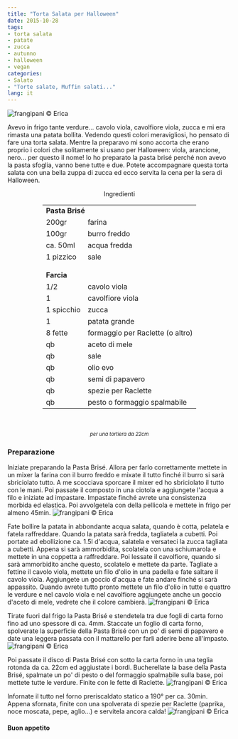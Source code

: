 ```yaml
---
title: "Torta Salata per Halloween"
date: 2015-10-28
tags:
- torta salata
- patate
- zucca
- autunno
- halloween
- vegan
categories:
- Salato
- "Torte salate, Muffin salati..."
lang: it
---
```

![](header.jpg "frangipani © Erica")

Avevo in frigo tante verdure... cavolo viola, cavolfiore viola, zucca e mi era rimasta una patata bollita. Vedendo questi colori meravigliosi, ho pensato di fare una torta salata. Mentre la preparavo mi sono accorta che erano proprio i colori che solitamente si usano per Halloween: viola, arancione, nero... per questo il nome! Io ho preparato la pasta brisé perché non avevo la pasta sfoglia, vanno bene tutte e due. Potete accompagnare questa torta salata con una bella zuppa di zucca ed ecco servita la cena per la sera di Halloween. 


<div id="wrapper" style="text-align: center">
  <div id="yourdiv" style="display: inline-block;">
    <div class="ingredients">
      <div class="ingredients-title">Ingredienti</div>
      <table>
        <tbody>
          <tr>
            <td colspan="2"><b>Pasta Brisé</b></td>
          </tr>
          <tr>
            <td>200gr</td>
            <td>farina</td>
          </tr>
          <tr>
            <td>100gr</td>
            <td>burro freddo</td>
          </tr>
          <tr>
            <td>ca. 50ml</td>
            <td>acqua fredda</td>
          </tr>
          <tr>
            <td>1 pizzico</td>
            <td>sale</td>
          </tr>
          <tr style="height: 15px;"></tr>
          <tr>          
            <td colspan="2"><b>Farcia</b></td>
          </tr>
          <tr>
            <td>1/2</td>
            <td>cavolo viola</td>
          </tr>
          <tr>
            <td>1</td>
            <td>cavolfiore viola</td>
          </tr>
          <tr>
            <td>1 spicchio</td>
            <td>zucca</td>
          </tr>
          <tr>
            <td>1</td>
            <td>patata grande</td>
          </tr>
          <tr>
            <td>8 fette</td>
            <td>formaggio per Raclette (o altro)</td>
          </tr>
          <tr>
            <td>qb</td>
            <td>aceto di mele</td>
          </tr>
          <tr>
            <td>qb</td>
            <td>sale</td>
          </tr>
          <tr>
            <td>qb</td>
            <td>olio evo</td>
          </tr>
          <tr>
            <td>qb</td>
            <td>semi di papavero</td>
          </tr>
          <tr>
            <td>qb</td>
            <td>spezie per Raclette</td>
          </tr>
          <tr>
            <td>qb</td>
            <td>pesto o formaggio spalmabile</td>
          </tr>
        </tbody>
      </table>
      <br></br>
      <i class="pull-right" style="font-size: 80%;">per una tortiera da 22cm</i>
    </div>
  </div>
</div>


<h3>
  <font color="grey">
    <i class="fa-solid fa-gears"></i>
  </font> Preparazione
</h3>

Iniziate preparando la Pasta Brisé. Allora per farlo correttamente mettete in un mixer la farina con il burro freddo e mixate il tutto finché il burro si sarà sbriciolato tutto. A me scocciava sporcare il mixer ed ho sbriciolato il tutto con le mani. Poi passate il composto in una ciotola e aggiungete l'acqua a filo e iniziate ad impastare. Impastate finché avrete una consistenza morbida ed elastica. Poi avvolgetela con della pellicola e mettete in frigo per almeno 45min.
![](brise.jpg "frangipani © Erica")

Fate bollire la patata in abbondante acqua salata, quando è cotta, pelatela e fatela raffreddare. Quando la patata sarà fredda, tagliatela a cubetti. Poi portate ad ebollizione ca. 1.5l d'acqua, salatela e versateci la zucca tagliata a cubetti. Appena si sarà ammorbidita, scolatela con una schiumarola e mettete in una coppetta a raffreddare. Poi lessate il cavolfiore, quando si sarà ammorbidito anche questo, scolatelo e mettete da parte. Tagliate a fettine il cavolo viola, mettete un filo d'olio in una padella e fate saltare il cavolo viola. Aggiungete un goccio d'acqua e fate andare finché si sarà appassito. Quando avrete tutto pronto mettete un filo d'olio in tutte e quattro le verdure e nel cavolo viola e nel cavolfiore aggiungete anche un goccio d'aceto di mele, vedrete che il colore cambierà.
![](ingredienti.jpg "frangipani © Erica")

Tirate fuori dal frigo la Pasta Brisé e stendetela tra due fogli di carta forno fino ad uno spessore di ca. 4mm. Staccate un foglio di carta forno, spolverate la superficie della Pasta Brisé con un po' di semi di papavero e date una leggera passata con il mattarello per farli aderire bene all'impasto. 
![](stesa.jpg "frangipani © Erica")

Poi passate il disco di Pasta Brisé con sotto la carta forno in una teglia rotonda da ca. 22cm ed aggiustate i bordi. Bucherellate la base della Pasta Brisé, spalmate un po' di pesto o del formaggio spalmabile sulla base, poi mettete tutte le verdure. Finite con le fette di Raclette.
![](teglia.jpg "frangipani © Erica")

Infornate il tutto nel forno preriscaldato statico a 190° per ca. 30min. Appena sfornata, finite con una spolverata di spezie per Raclette (paprika, noce moscata, pepe, aglio...) e servitela ancora calda!
![](risultato.jpg "frangipani © Erica")



<h4>Buon appetito
  <font color="red">
    <i class="fa-regular fa-face-smile"></i>
  </font>
</h4>